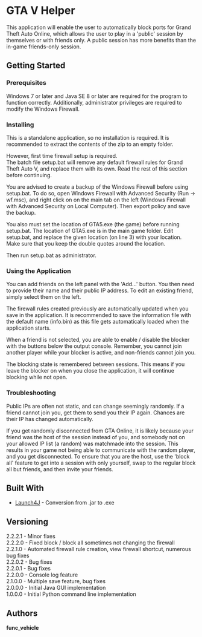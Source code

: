 # GTA V Helper

This application will enable the user to automatically block ports for Grand Theft Auto Online, which allows
the user to play in a 'public' session by themselves or with friends only. A public session has more benefits
than the in-game friends-only session.

## Getting Started

### Prerequisites

Windows 7 or later and Java SE 8 or later are required for the program to function correctly.
Additionally, administrator privileges are required to modify the Windows Firewall.  

### Installing

This is a standalone application, so no installation is required. It is recommended to extract the contents
of the zip to an empty folder.  

However, first time firewall setup is required.  
The batch file setup.bat will remove any default firewall rules for Grand Theft Auto V, and replace them
with its own. Read the rest of this section before continuing.  

You are advised to create a backup of the Windows Firewall before using setup.bat. To do so, open Windows
Firewall with Advanced Security (Run -> wf.msc), and right click on on the main tab on the left
(Windows Firewall with Advanced Security on Local Computer). Then export policy and save the backup.  

You also must set the location of GTA5.exe (the game) before running setup.bat. The location of GTA5.exe
is in the main game folder. Edit setup.bat, and replace the given location (on line 3) with your location.
Make sure that you keep the double quotes around the location.  

Then run setup.bat as administrator.  

### Using the Application

You can add friends on the left panel with the 'Add...' button. You then need to provide their name and
their public IP address. To edit an existing friend, simply select them on the left.

The firewall rules created previously are automatically updated when you save in the application. It is
recommended to save the information file with the default name (info.bin) as this file gets automatically
loaded when the application starts.

When a friend is not selected, you are able to enable / disable the blocker with the buttons below the
output console. Remember, you cannot join another player while your blocker is active, and non-friends
cannot join you.

The blocking state is remembered between sessions. This means if you leave the blocker on when you close
the application, it will continue blocking while not open.

### Troubleshooting

Public IPs are often not static, and can change seemingly randomly. If a friend cannot join you, get them
to send you their IP again. Chances are their IP has changed automatically.

If you get randomly disconnected from GTA Online, it is likely because your friend was the host of the
session instead of you, and somebody not on your allowed IP list (a random) was matchmade into the
session. This results in your game not being able to communicate with the random player, and you get
disconnected. To ensure that you are the host, use the 'block all' feature to get into a session with
only yourself, swap to the regular block all but friends, and then invite your friends.

## Built With

* [Launch4J](https://sourceforge.net/projects/launch4j/) - Conversion from .jar to .exe

## Versioning

2.2.2.1 - Minor fixes  
2.2.2.0 - Fixed block / block all sometimes not changing the firewall  
2.2.1.0 - Automated firewall rule creation, view firewall shortcut, numerous bug fixes  
2.2.0.2 - Bug fixes  
2.2.0.1 - Bug fixes  
2.2.0.0 - Console log feature  
2.1.0.0 - Multiple save feature, bug fixes  
2.0.0.0 - Initial Java GUI implementation  
1.0.0.0 - Initial Python command line implementation

## Authors
**func_vehicle**
